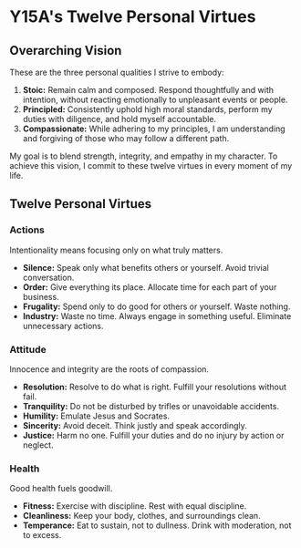 # Y15A's Twelve Personal Virtues


## Overarching Vision

These are the three personal qualities I strive to embody:

1. **Stoic:** Remain calm and composed. Respond thoughtfully and with intention, without reacting emotionally to unpleasant events or people.
2. **Principled:** Consistently uphold high moral standards, perform my duties with diligence, and hold myself accountable.
3. **Compassionate:** While adhering to my principles, I am understanding and forgiving of those who may follow a different path.

My goal is to blend strength, integrity, and empathy in my character. To achieve this vision, I commit to these twelve virtues in every moment of my life.


## Twelve Personal Virtues

### Actions

Intentionality means focusing only on what truly matters.

- **Silence:** Speak only what benefits others or yourself. Avoid trivial conversation.
- **Order:** Give everything its place. Allocate time for each part of your business.
- **Frugality:** Spend only to do good for others or yourself. Waste nothing.
- **Industry:** Waste no time. Always engage in something useful. Eliminate unnecessary actions.

### Attitude

Innocence and integrity are the roots of compassion.

- **Resolution:** Resolve to do what is right. Fulfill your resolutions without fail.
- **Tranquility:** Do not be disturbed by trifles or unavoidable accidents.
- **Humility:** Emulate Jesus and Socrates.
- **Sincerity:** Avoid deceit. Think justly and speak accordingly.
- **Justice:** Harm no one. Fulfill your duties and do no injury by action or neglect.

### Health

Good health fuels goodwill.

- **Fitness:** Exercise with discipline. Rest with equal discipline.
- **Cleanliness:** Keep your body, clothes, and surroundings clean.
- **Temperance:** Eat to sustain, not to dullness. Drink with moderation, not to excess.
